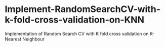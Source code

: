 # Implement-RandomSearchCV-with-k-fold-cross-validation-on-KNN
Implementation of Random Search CV with K fold cross validation on K- Nearest Neighbour
